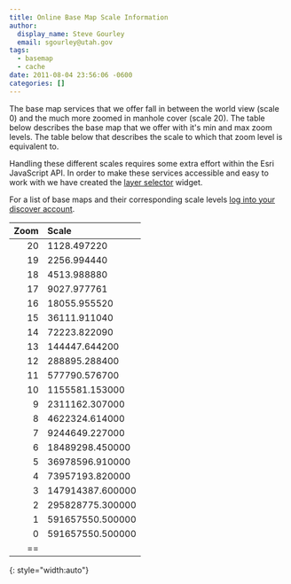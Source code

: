 ```yaml
---
title: Online Base Map Scale Information
author:
  display_name: Steve Gourley
  email: sgourley@utah.gov
tags:
  - basemap
  - cache
date: 2011-08-04 23:56:06 -0600
categories: []
---
```

The base map services that we offer fall in between the world view (scale 0) and the much more zoomed in manhole cover (scale 20). The table below describes the base map that we offer with it's min and max zoom levels. The table below that describes the scale to which that zoom level is equivalent to.

Handling these different scales requires some extra effort within the Esri JavaScript API. In order to make these services accessible and easy to work with we have created the [layer selector](https://www.npmjs.com/package/@ugrc/layer-selector) widget.

For a list of base maps and their corresponding scale levels [log into your discover account](https://discover.agrc.utah.gov/layers).

| Zoom | Scale |
|--:|:--|
| 20 | 1128.497220 |
| 19 | 2256.994440 |
| 18 | 4513.988880 |
| 17 | 9027.977761 |
| 16 | 18055.955520 |
| 15 | 36111.911040 |
| 14 | 72223.822090 |
| 13 | 144447.644200 |
| 12 | 288895.288400 |
| 11 | 577790.576700 |
| 10 | 1155581.153000 |
| 9 | 2311162.307000 |
| 8 | 4622324.614000 |
| 7 | 9244649.227000 |
| 6 | 18489298.450000 |
| 5 | 36978596.910000 |
| 4 | 73957193.820000 |
| 3 | 147914387.600000 |
| 2 | 295828775.300000 |
| 1 | 591657550.500000 |
| 0 | 591657550.500000 |
|==
{: style="width:auto"}
